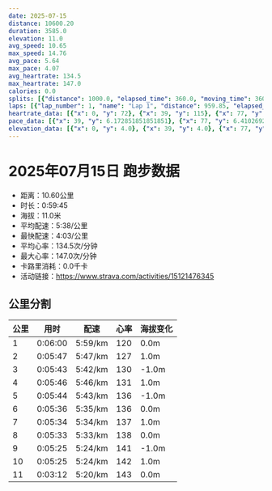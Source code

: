 ```yaml
---
date: 2025-07-15
distance: 10600.20
duration: 3585.0
elevation: 11.0
avg_speed: 10.65
max_speed: 14.76
avg_pace: 5.64
max_pace: 4.07
avg_heartrate: 134.5
max_heartrate: 147.0
calories: 0.0
splits: [{"distance": 1000.0, "elapsed_time": 360.0, "moving_time": 360.0, "average_speed": 2.78, "pace": 5.9952158273381295, "average_heartrate": 120.29166666666667, "elevation_difference": 0.0, "split_number": 1}, {"distance": 1000.5, "elapsed_time": 347.0, "moving_time": 347.0, "average_speed": 2.88, "pace": 5.787048611111111, "average_heartrate": 127.01440922190201, "elevation_difference": 1.0, "split_number": 2}, {"distance": 1001.5, "elapsed_time": 343.0, "moving_time": 343.0, "average_speed": 2.92, "pace": 5.707773972602739, "average_heartrate": 130.5801749271137, "elevation_difference": -1.0, "split_number": 3}, {"distance": 999.0, "elapsed_time": 346.0, "moving_time": 346.0, "average_speed": 2.89, "pace": 5.767024221453286, "average_heartrate": 131.51156069364163, "elevation_difference": 1.0, "split_number": 4}, {"distance": 1001.0, "elapsed_time": 344.0, "moving_time": 344.0, "average_speed": 2.91, "pace": 5.7273883161512025, "average_heartrate": 136.27616279069767, "elevation_difference": -1.0, "split_number": 5}, {"distance": 1000.0, "elapsed_time": 336.0, "moving_time": 336.0, "average_speed": 2.98, "pace": 5.592852348993288, "average_heartrate": 136.95238095238096, "elevation_difference": 0.0, "split_number": 6}, {"distance": 999.0, "elapsed_time": 334.0, "moving_time": 334.0, "average_speed": 2.99, "pace": 5.574147157190635, "average_heartrate": 137.00598802395209, "elevation_difference": 1.0, "split_number": 7}, {"distance": 999.0, "elapsed_time": 333.0, "moving_time": 333.0, "average_speed": 3.0, "pace": 5.5555666666666665, "average_heartrate": 138.6156156156156, "elevation_difference": 0.0, "split_number": 8}, {"distance": 1001.0, "elapsed_time": 325.0, "moving_time": 325.0, "average_speed": 3.08, "pace": 5.411266233766233, "average_heartrate": 141.11076923076922, "elevation_difference": -1.0, "split_number": 9}, {"distance": 1000.5, "elapsed_time": 325.0, "moving_time": 325.0, "average_speed": 3.08, "pace": 5.411266233766233, "average_heartrate": 142.40307692307692, "elevation_difference": 1.0, "split_number": 10}, {"distance": 598.7, "elapsed_time": 192.0, "moving_time": 192.0, "average_speed": 3.12, "pace": 5.341891025641025, "average_heartrate": 143.40104166666666, "elevation_difference": 0.0, "split_number": 11}]
laps: [{"lap_number": 1, "name": "Lap 1", "distance": 959.85, "elapsed_time": 345.0, "moving_time": 345.0, "average_speed": 2.78, "pace": 5.9952158273381295, "average_heartrate": 117.5, "max_heartrate": 127, "start_date": "2025-07-15 19:52:11+00:00", "elevation_difference": 2.0}, {"lap_number": 2, "name": "Lap 2", "distance": 956.36, "elapsed_time": 332.0, "moving_time": 332.0, "average_speed": 2.88, "pace": 5.787048611111111, "average_heartrate": 127.44444444444444, "max_heartrate": 134, "start_date": "2025-07-15 19:57:58+00:00", "elevation_difference": 3.0}, {"lap_number": 3, "name": "Lap 3", "distance": 1013.27, "elapsed_time": 347.0, "moving_time": 347.0, "average_speed": 2.92, "pace": 5.707773972602739, "average_heartrate": 130.77777777777777, "max_heartrate": 135, "start_date": "2025-07-15 20:03:30+00:00", "elevation_difference": 0.0}, {"lap_number": 4, "name": "Lap 4", "distance": 908.2, "elapsed_time": 314.0, "moving_time": 314.0, "average_speed": 2.89, "pace": 5.767024221453286, "average_heartrate": 131.44444444444446, "max_heartrate": 136, "start_date": "2025-07-15 20:09:18+00:00", "elevation_difference": 1.0}, {"lap_number": 5, "name": "Lap 5", "distance": 969.45, "elapsed_time": 333.0, "moving_time": 333.0, "average_speed": 2.91, "pace": 5.7273883161512025, "average_heartrate": 135.0, "max_heartrate": 138, "start_date": "2025-07-15 20:14:32+00:00", "elevation_difference": 2.0}, {"lap_number": 6, "name": "Lap 6", "distance": 967.01, "elapsed_time": 327.0, "moving_time": 327.0, "average_speed": 2.96, "pace": 5.630641891891892, "average_heartrate": 136.44444444444446, "max_heartrate": 138, "start_date": "2025-07-15 20:20:06+00:00", "elevation_difference": 0.0}, {"lap_number": 7, "name": "Lap 7", "distance": 967.6, "elapsed_time": 323.0, "moving_time": 323.0, "average_speed": 3.0, "pace": 5.5555666666666665, "average_heartrate": 137.44444444444446, "max_heartrate": 141, "start_date": "2025-07-15 20:25:34+00:00", "elevation_difference": 2.0}, {"lap_number": 8, "name": "Lap 8", "distance": 957.27, "elapsed_time": 319.0, "moving_time": 319.0, "average_speed": 3.0, "pace": 5.5555666666666665, "average_heartrate": 137.44444444444446, "max_heartrate": 140, "start_date": "2025-07-15 20:30:58+00:00", "elevation_difference": 2.0}, {"lap_number": 9, "name": "Lap 9", "distance": 999.38, "elapsed_time": 324.0, "moving_time": 324.0, "average_speed": 3.08, "pace": 5.411266233766233, "average_heartrate": 140.0, "max_heartrate": 144, "start_date": "2025-07-15 20:36:18+00:00", "elevation_difference": 2.0}, {"lap_number": 10, "name": "Lap 10", "distance": 939.24, "elapsed_time": 304.0, "moving_time": 304.0, "average_speed": 3.09, "pace": 5.3937540453074435, "average_heartrate": 142.77777777777777, "max_heartrate": 146, "start_date": "2025-07-15 20:41:42+00:00", "elevation_difference": 2.0}, {"lap_number": 11, "name": "Lap 11", "distance": 962.55, "elapsed_time": 310.0, "moving_time": 310.0, "average_speed": 3.11, "pace": 5.359067524115756, "average_heartrate": 143.22222222222223, "max_heartrate": 146, "start_date": "2025-07-15 20:46:46+00:00", "elevation_difference": 0.0}]
heartrate_data: [{"x": 0, "y": 72}, {"x": 39, "y": 115}, {"x": 77, "y": 124}, {"x": 117, "y": 125}, {"x": 157, "y": 127}, {"x": 195, "y": 116}, {"x": 232, "y": 122}, {"x": 271, "y": 126}, {"x": 308, "y": 126}, {"x": 345, "y": 122}, {"x": 381, "y": 123}, {"x": 417, "y": 130}, {"x": 456, "y": 127}, {"x": 492, "y": 125}, {"x": 528, "y": 127}, {"x": 565, "y": 126}, {"x": 604, "y": 126}, {"x": 640, "y": 134}, {"x": 676, "y": 129}, {"x": 712, "y": 126}, {"x": 748, "y": 128}, {"x": 785, "y": 134}, {"x": 821, "y": 130}, {"x": 857, "y": 132}, {"x": 894, "y": 130}, {"x": 932, "y": 135}, {"x": 967, "y": 133}, {"x": 1004, "y": 129}, {"x": 1040, "y": 129}, {"x": 1076, "y": 133}, {"x": 1113, "y": 130}, {"x": 1149, "y": 133}, {"x": 1185, "y": 130}, {"x": 1223, "y": 126}, {"x": 1261, "y": 136}, {"x": 1298, "y": 133}, {"x": 1334, "y": 133}, {"x": 1370, "y": 130}, {"x": 1406, "y": 130}, {"x": 1444, "y": 134}, {"x": 1480, "y": 138}, {"x": 1515, "y": 138}, {"x": 1553, "y": 135}, {"x": 1591, "y": 138}, {"x": 1627, "y": 136}, {"x": 1664, "y": 136}, {"x": 1699, "y": 137}, {"x": 1735, "y": 136}, {"x": 1772, "y": 136}, {"x": 1807, "y": 135}, {"x": 1842, "y": 138}, {"x": 1879, "y": 134}, {"x": 1916, "y": 138}, {"x": 1952, "y": 138}, {"x": 1987, "y": 136}, {"x": 2023, "y": 139}, {"x": 2057, "y": 139}, {"x": 2092, "y": 141}, {"x": 2128, "y": 136}, {"x": 2163, "y": 136}, {"x": 2199, "y": 134}, {"x": 2236, "y": 136}, {"x": 2272, "y": 141}, {"x": 2307, "y": 135}, {"x": 2342, "y": 135}, {"x": 2376, "y": 138}, {"x": 2411, "y": 138}, {"x": 2446, "y": 140}, {"x": 2482, "y": 139}, {"x": 2517, "y": 136}, {"x": 2553, "y": 136}, {"x": 2591, "y": 137}, {"x": 2625, "y": 138}, {"x": 2660, "y": 139}, {"x": 2695, "y": 136}, {"x": 2729, "y": 140}, {"x": 2764, "y": 139}, {"x": 2799, "y": 141}, {"x": 2832, "y": 142}, {"x": 2867, "y": 142}, {"x": 2902, "y": 138}, {"x": 2936, "y": 144}, {"x": 2971, "y": 139}, {"x": 3005, "y": 142}, {"x": 3039, "y": 142}, {"x": 3073, "y": 141}, {"x": 3108, "y": 145}, {"x": 3141, "y": 145}, {"x": 3175, "y": 146}, {"x": 3211, "y": 146}, {"x": 3246, "y": 139}, {"x": 3280, "y": 138}, {"x": 3315, "y": 144}, {"x": 3349, "y": 144}, {"x": 3384, "y": 140}, {"x": 3420, "y": 145}, {"x": 3453, "y": 142}, {"x": 3487, "y": 144}, {"x": 3522, "y": 146}, {"x": 3555, "y": 146}]
pace_data: [{"x": 39, "y": 6.172851851851851}, {"x": 77, "y": 6.41026923076923}, {"x": 117, "y": 6.172851851851851}, {"x": 157, "y": 11.111133333333333}, {"x": 195, "y": 5.952392857142857}, {"x": 232, "y": 5.952392857142857}, {"x": 271, "y": 5.952392857142857}, {"x": 308, "y": 6.172851851851851}, {"x": 345, "y": 5.952392857142857}, {"x": 381, "y": 5.747137931034483}, {"x": 417, "y": 5.208343749999999}, {"x": 456, "y": 7.246391304347826}, {"x": 492, "y": 6.41026923076923}, {"x": 528, "y": 5.5555666666666665}, {"x": 565, "y": 5.747137931034483}, {"x": 604, "y": 5.747137931034483}, {"x": 640, "y": 6.172851851851851}, {"x": 676, "y": 6.172851851851851}, {"x": 712, "y": 5.747137931034483}, {"x": 748, "y": 5.376354838709677}, {"x": 785, "y": 5.952392857142857}, {"x": 821, "y": 6.172851851851851}, {"x": 857, "y": 5.952392857142857}, {"x": 894, "y": 5.5555666666666665}, {"x": 932, "y": 5.5555666666666665}, {"x": 967, "y": 5.5555666666666665}, {"x": 1004, "y": 5.5555666666666665}, {"x": 1040, "y": 5.5555666666666665}, {"x": 1076, "y": 5.952392857142857}, {"x": 1113, "y": 6.172851851851851}, {"x": 1149, "y": 6.172851851851851}, {"x": 1185, "y": 5.747137931034483}, {"x": 1223, "y": 5.952392857142857}, {"x": 1261, "y": 5.952392857142857}, {"x": 1298, "y": 6.41026923076923}, {"x": 1334, "y": 5.747137931034483}, {"x": 1370, "y": 5.747137931034483}, {"x": 1406, "y": 5.5555666666666665}, {"x": 1444, "y": 6.41026923076923}, {"x": 1480, "y": 5.376354838709677}, {"x": 1515, "y": 5.747137931034483}, {"x": 1553, "y": 6.172851851851851}, {"x": 1591, "y": 5.5555666666666665}, {"x": 1627, "y": 5.208343749999999}, {"x": 1664, "y": 6.172851851851851}, {"x": 1699, "y": 6.172851851851851}, {"x": 1735, "y": 5.5555666666666665}, {"x": 1772, "y": 5.747137931034483}, {"x": 1807, "y": 5.208343749999999}, {"x": 1842, "y": 5.208343749999999}, {"x": 1879, "y": 5.5555666666666665}, {"x": 1916, "y": 8.33335}, {"x": 1952, "y": 5.208343749999999}, {"x": 1987, "y": 5.952392857142857}, {"x": 2023, "y": 5.952392857142857}, {"x": 2057, "y": 5.5555666666666665}, {"x": 2092, "y": 5.747137931034483}, {"x": 2128, "y": 5.5555666666666665}, {"x": 2163, "y": 5.050515151515151}, {"x": 2199, "y": 5.952392857142857}, {"x": 2236, "y": 6.41026923076923}, {"x": 2272, "y": 5.5555666666666665}, {"x": 2307, "y": 5.952392857142857}, {"x": 2342, "y": 5.5555666666666665}, {"x": 2376, "y": 4.901970588235294}, {"x": 2411, "y": 6.41026923076923}, {"x": 2446, "y": 5.5555666666666665}, {"x": 2482, "y": 4.901970588235294}, {"x": 2517, "y": 6.172851851851851}, {"x": 2553, "y": 5.952392857142857}, {"x": 2591, "y": 5.952392857142857}, {"x": 2625, "y": 5.376354838709677}, {"x": 2660, "y": 5.376354838709677}, {"x": 2695, "y": 5.376354838709677}, {"x": 2729, "y": 5.5555666666666665}, {"x": 2764, "y": 5.952392857142857}, {"x": 2799, "y": 4.761914285714285}, {"x": 2832, "y": 5.5555666666666665}, {"x": 2867, "y": 5.208343749999999}, {"x": 2902, "y": 5.5555666666666665}, {"x": 2936, "y": 5.208343749999999}, {"x": 2971, "y": 5.208343749999999}, {"x": 3005, "y": 5.5555666666666665}, {"x": 3039, "y": 5.376354838709677}, {"x": 3073, "y": 4.761914285714285}, {"x": 3108, "y": 5.208343749999999}, {"x": 3141, "y": 5.208343749999999}, {"x": 3175, "y": 5.208343749999999}, {"x": 3211, "y": 5.376354838709677}, {"x": 3246, "y": 5.208343749999999}, {"x": 3280, "y": 5.376354838709677}, {"x": 3315, "y": 5.5555666666666665}, {"x": 3349, "y": 5.208343749999999}, {"x": 3384, "y": 5.208343749999999}, {"x": 3420, "y": 5.5555666666666665}, {"x": 3453, "y": 5.208343749999999}, {"x": 3487, "y": 5.208343749999999}, {"x": 3522, "y": 5.050515151515151}, {"x": 3555, "y": 4.761914285714285}]
elevation_data: [{"x": 0, "y": 4.0}, {"x": 39, "y": 4.0}, {"x": 77, "y": 3.0}, {"x": 117, "y": 3.0}, {"x": 157, "y": 3.0}, {"x": 195, "y": 2.0}, {"x": 232, "y": 3.0}, {"x": 271, "y": 4.0}, {"x": 308, "y": 4.0}, {"x": 345, "y": 4.0}, {"x": 381, "y": 3.0}, {"x": 417, "y": 3.0}, {"x": 456, "y": 3.0}, {"x": 492, "y": 3.0}, {"x": 528, "y": 3.0}, {"x": 565, "y": 3.0}, {"x": 604, "y": 4.0}, {"x": 640, "y": 4.0}, {"x": 676, "y": 4.0}, {"x": 712, "y": 5.0}, {"x": 748, "y": 4.0}, {"x": 785, "y": 4.0}, {"x": 821, "y": 4.0}, {"x": 857, "y": 4.0}, {"x": 894, "y": 4.0}, {"x": 932, "y": 5.0}, {"x": 967, "y": 5.0}, {"x": 1004, "y": 5.0}, {"x": 1040, "y": 5.0}, {"x": 1076, "y": 4.0}, {"x": 1113, "y": 4.0}, {"x": 1149, "y": 4.0}, {"x": 1185, "y": 4.0}, {"x": 1223, "y": 4.0}, {"x": 1261, "y": 5.0}, {"x": 1298, "y": 5.0}, {"x": 1334, "y": 5.0}, {"x": 1370, "y": 5.0}, {"x": 1406, "y": 5.0}, {"x": 1444, "y": 5.0}, {"x": 1480, "y": 4.0}, {"x": 1515, "y": 5.0}, {"x": 1553, "y": 4.0}, {"x": 1591, "y": 5.0}, {"x": 1627, "y": 5.0}, {"x": 1664, "y": 5.0}, {"x": 1699, "y": 5.0}, {"x": 1735, "y": 4.0}, {"x": 1772, "y": 4.0}, {"x": 1807, "y": 4.0}, {"x": 1842, "y": 5.0}, {"x": 1879, "y": 5.0}, {"x": 1916, "y": 5.0}, {"x": 1952, "y": 5.0}, {"x": 1987, "y": 5.0}, {"x": 2023, "y": 5.0}, {"x": 2057, "y": 4.0}, {"x": 2092, "y": 4.0}, {"x": 2128, "y": 5.0}, {"x": 2163, "y": 4.0}, {"x": 2199, "y": 5.0}, {"x": 2236, "y": 5.0}, {"x": 2272, "y": 5.0}, {"x": 2307, "y": 5.0}, {"x": 2342, "y": 5.0}, {"x": 2376, "y": 5.0}, {"x": 2411, "y": 5.0}, {"x": 2446, "y": 4.0}, {"x": 2482, "y": 5.0}, {"x": 2517, "y": 4.0}, {"x": 2553, "y": 5.0}, {"x": 2591, "y": 5.0}, {"x": 2625, "y": 6.0}, {"x": 2660, "y": 5.0}, {"x": 2695, "y": 5.0}, {"x": 2729, "y": 5.0}, {"x": 2764, "y": 4.0}, {"x": 2799, "y": 5.0}, {"x": 2832, "y": 4.0}, {"x": 2867, "y": 4.0}, {"x": 2902, "y": 5.0}, {"x": 2936, "y": 6.0}, {"x": 2971, "y": 5.0}, {"x": 3005, "y": 5.0}, {"x": 3039, "y": 5.0}, {"x": 3073, "y": 4.0}, {"x": 3108, "y": 5.0}, {"x": 3141, "y": 5.0}, {"x": 3175, "y": 5.0}, {"x": 3211, "y": 5.0}, {"x": 3246, "y": 6.0}, {"x": 3280, "y": 6.0}, {"x": 3315, "y": 5.0}, {"x": 3349, "y": 5.0}, {"x": 3384, "y": 5.0}, {"x": 3420, "y": 4.0}, {"x": 3453, "y": 4.0}, {"x": 3487, "y": 5.0}, {"x": 3522, "y": 4.0}, {"x": 3555, "y": 4.0}]
---
```


# 2025年07月15日 跑步数据

- 距离：10.60公里
- 时长：0:59:45
- 海拔：11.0米
- 平均配速：5:38/公里
- 最快配速：4:03/公里
- 平均心率：134.5次/分钟
- 最大心率：147.0次/分钟
- 卡路里消耗：0.0千卡
- 活动链接：https://www.strava.com/activities/15121476345

## 公里分割

| 公里 | 用时 | 配速 | 心率 | 海拔变化 |
|------|------|------|------|------|
| 1 | 0:06:00 | 5:59/km | 120 | 0.0m |
| 2 | 0:05:47 | 5:47/km | 127 | 1.0m |
| 3 | 0:05:43 | 5:42/km | 130 | -1.0m |
| 4 | 0:05:46 | 5:46/km | 131 | 1.0m |
| 5 | 0:05:44 | 5:43/km | 136 | -1.0m |
| 6 | 0:05:36 | 5:35/km | 136 | 0.0m |
| 7 | 0:05:34 | 5:34/km | 137 | 1.0m |
| 8 | 0:05:33 | 5:33/km | 138 | 0.0m |
| 9 | 0:05:25 | 5:24/km | 141 | -1.0m |
| 10 | 0:05:25 | 5:24/km | 142 | 1.0m |
| 11 | 0:03:12 | 5:20/km | 143 | 0.0m |

